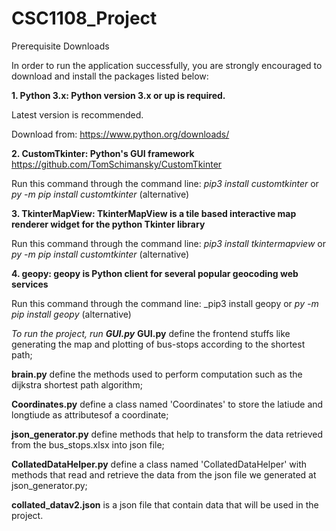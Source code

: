 # CSC1108_Project
Prerequisite Downloads

In order to run the application successfully, you are strongly encouraged to download and install the packages listed below:

**1. Python 3.x: Python version 3.x or up is required.**

Latest version is recommended.

Download from: https://www.python.org/downloads/

**2. CustomTkinter: Python's GUI framework**
https://github.com/TomSchimansky/CustomTkinter

Run this command through the command line:
_pip3 install customtkinter_ or _py -m pip install customtkinter_ (alternative)

**3. TkinterMapView: TkinterMapView is a tile based interactive map renderer widget for the python Tkinter library**

Run this command through the command line:
_pip3 install tkintermapview_ or _py -m pip install customtkinter_ (alternative)

**4. geopy: geopy is Python client for several popular geocoding web services**

Run this command through the command line:
_pip3 install geopy or _py -m pip install geopy_ (alternative)


_To run the project, run **GUI.py**_
**GUI.py** define the frontend stuffs like generating the map and plotting of bus-stops according to the shortest path;

**brain.py** define the methods used to perform computation such as the dijkstra shortest path algorithm;

**Coordinates.py** define a class named 'Coordinates' to store the latiude and longtiude as attributesof a coordinate;

**json_generator.py** define methods that help to transform the data retrieved from the bus_stops.xlsx into json file;

**CollatedDataHelper.py** define a class named 'CollatedDataHelper' with methods that read and retrieve the data from the json file we generated at json_generator.py;

**collated_datav2.json** is a json file that contain data that will be used in the project.